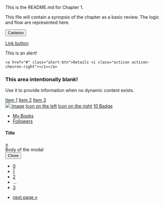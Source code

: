 This is the README.md for Chapter 1.

This file will contain a synopsis of the chapter as a basic review. The logic and flow are represented here. 

<button class="btn" type="button" role="button" href="http://carleton.ca" _target="blank">Carleton</button>

<a class="btn" href="http://carleton.ca" _target="blank" role="button">Link button</a>

<i class="octicon octicon-database"></i>

<div class="alert alert-danger">
    This is an alert!

    <a href="#" class="alert-btn">Details <i class="octicon octicon-chevron-right"></i></a>
</div>

<div class="blankslate">
    <div class="icon"><i class="octicon octicon-book"></i></div>
    <h3>This area intentionally blank!</h3>
    <p>Use it to provide information when no dynamic content exists.</p>
</div>

<div class="list-group">
    <a href="#" class="list-group-item">Item 1</a>
    <a href="#" class="list-group-item active">Item 2</a>
    <a href="#" class="list-group-item">Item 3</a>
</div>

<div class="list-group">
    <a href="#" class="list-group-item"><img class="list-image" src="https://avatars2.githubusercontent.com/u/845425?v=3&s=460" /> Image</a>
    <a href="#" class="list-group-item active"><i class="octicon octicon-book"></i> Icon on the left</a>
    <a href="#" class="list-group-item"><i class="octicon octicon-book pull-right"></i> Icon on the right</a>
    <a href="#" class="list-group-item"><span class="badge">10</span> Badge</a>
</div>

<div class="tabs">
    <ul class="tabs-nav justified">
        <li>
            <a href="#github" data-toggle="tab">My Books</a>
        </li>
        <li class="active">
            <a href="#followers" data-toggle="tab">Followers</a>
        </li>
    </ul>
</div>

<div class="modal">
    <div class="modal-heading">
        <h4>Title</h4>
        <a href="#" class="modal-close">&times;</a>
    </div>
    <div class="modal-body">
        Body of the modal
    </div>
    <div class="modal-footer">
        <button class="btn">Close</button>
    </div>
</div>

<div class="pagination">
    <ul class="pagination-pages">
        <li class="active"><a href="?page=0">0</a></li>
        <li><a href="?page=1">1</a></li>
        <li><a href="?page=2">2</a></li>
        <li><span class="separator">...</span></li>
        <li><a href="?page=3">3</a></li>
    </ul>
    <ul class="pagination-nav">
        <li><a href="?page=1">next page »</a></li>
    </ul>
</div>
